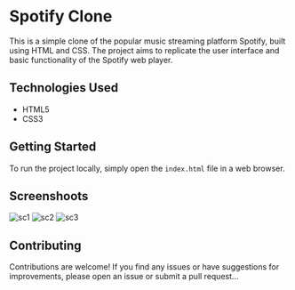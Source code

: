 # Spotify Clone

This is a simple clone of the popular music streaming platform Spotify, built using HTML and CSS. The project aims to replicate the user interface and basic functionality of the Spotify web player.

## Technologies Used

- HTML5
- CSS3

## Getting Started

To run the project locally, simply open the `index.html` file in a web browser.

## Screenshoots

![sc1](https://github.com/pranaykumaradepu/Delta_WebTech/assets/142247764/87743f8c-788d-4f8c-9629-df53bf9716c9)
![sc2](https://github.com/pranaykumaradepu/Delta_WebTech/assets/142247764/95e51b83-d616-4d43-9bb2-30eefe5103e6)
![sc3](https://github.com/pranaykumaradepu/Delta_WebTech/assets/142247764/7f5b8a3a-ccaf-4bfb-8809-6a4e38c91442)


## Contributing

Contributions are welcome! If you find any issues or have suggestions for improvements, please open an issue or submit a pull request...

